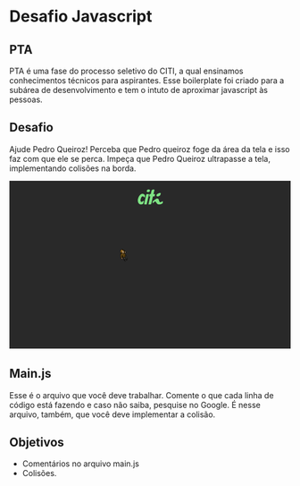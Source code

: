# Desafio Javascript

## PTA


PTA é uma fase do processo seletivo do CITI, a qual ensinamos conhecimentos técnicos para aspirantes. Esse boilerplate foi criado para a subárea de desenvolvimento e tem o intuto de aproximar javascript às pessoas.

## Desafio 

Ajude Pedro Queiroz! Perceba que Pedro queiroz foge da área da tela e isso faz com que ele se perca. Impeça que Pedro Queiroz ultrapasse a tela, implementando colisões na borda.


<p align = "center">
   <img src = "./assets/game.png" height = 300px>
</p>

## Main.js

Esse é o arquivo que você deve trabalhar. Comente o que cada linha de código está fazendo e caso não saiba, pesquise no Google. É nesse arquivo, também, que você deve implementar a colisão.

## Objetivos

- Comentários no arquivo main.js
- Colisões.
